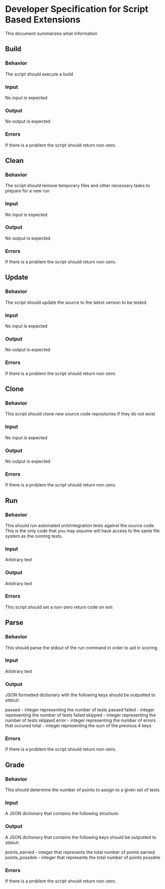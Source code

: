Developer Specification for Script Based Extensions
================================================================================

This document summarizes what information

Build
--------------------------------------------------------------------------------

### Behavior

The script should execute a build

### Input

No input is expected

### Output

No output is expected

### Errors

If there is a problem the script should return non-zero.

Clean
--------------------------------------------------------------------------------

### Behavior

The script should remove temporary files and other necessary tasks to prepare
for a new run

### Input

No input is expected

### Output

No output is expected

### Errors

If there is a problem the script should return non-zero.

Update
--------------------------------------------------------------------------------

### Behavior

The script should update the source to the latest version to be tested

### Input

No input is expected

### Output

No output is expected

### Errors

If there is a problem the script should return non-zero.

Clone
--------------------------------------------------------------------------------

### Behavior

This script should clone new source code repositories if they do not exist

### Input

No input is expected

### Output

No output is expected

### Errors

If there is a problem the script should return non-zero.

Run
--------------------------------------------------------------------------------

### Behavior

This should run automated unit/integration tests against the source code.  This
is the only code that you may assume will have access to the same file system as
the running tests.

### Input

Arbitrary text

### Output

Arbitrary text

### Errors

This script should set a non-zero return code on exit

Parse
--------------------------------------------------------------------------------

### Behavior

This should parse the stdout of the run command in order to aid in scoring.

### Input

Arbitrary text

### Output

JSON formatted dictionary with the following keys should be outputted to stdout:

passed - integer representing the number of tests passed
failed - integer representing the number of tests failed
skipped - integer representing the number of tests skipped
error - integer representing the number of errors that occured
total - integer representing the sum of the previous 4 keys

### Errors

If there is a problem the script should return non-zero.


Grade
--------------------------------------------------------------------------------

### Behavior

This should determine the number of points to assign to a given set of tests

### Input

A JSON dictionary that contains the following structure:



### Output

A JSON dictionary that contains the following keys should be outputted to
stdout:

points\_earned - integer that represents the total number of points earned
points\_possible - integer that represents the total number of points possible


### Errors

If there is a problem the script should return non-zero.

